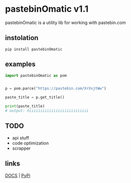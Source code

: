 # pastebinOmatic v1.1
pastebinOmatic is a utility lib for working with pastebin.com

## instolation
```
pip install pastebinOmatic
```

## examples

```python
import pastebinOmatic as pom 


p = pom.parce("https://pastebin.com/XrXxjtWw")

paste_title = p.get_title()

print(paste_title)
# output: hiiiiiiiiiiiiiiiiiiiiiiiiiii
```
## TODO
- api stuff
- code optimization
- scrapper

## links
<a href="https://github.com/hiikion/pastebinOmatic/blob/main/DOCS.md">DOCS</a> | <a href="https://pypi.org/project/pastebinOmatic/">PyPi</a>
